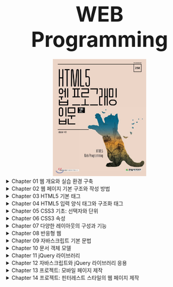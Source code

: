<div align="center">

# <span style="font-size:2em;">WEB Programming</span>

</div>

<div align="center">
<img src="image/cover.jpeg" width="50%" height="50%">
</div>
<details>
    <summary>Chapter 01 웹 개요와 실습 환경 구축</summary>
    <div markdown="1">
        <ul>
            <li> 01 인터넷과 웹 시작
            </li>
            <li> 02 웹 브라우저 전쟁과 웹 표준
            </li>
            <li> 03 웹 동작
            </li>
            <li> 04 웹 표준 기술과 HTML5 주요 기능
            </li>
            <ul>
                <li> 4.1 웹 표준 기술
                </li>
                <li> 4.2 HTML5 주요 기능
                </li>
            </ul>
            <li> 05 HTML5를 공부하면 좋은 이유
            </li>
            <li> 06 실습 환경 구축
            </li>
            <li> 연습문제 </li>
        </ul>
    </div>
</details>

<details>
    <summary>Chapter 02 웹 페이지 기본 구조와 작성 방법</summary>
    <div markdown="1">
        <ul>
            <li> 01 HTML5 기본 용어
            </li>
            <ul>
                <li> 1.1 태그와 요소
                </li>
                <li> 1.2 속성
                </li>
                <li> 1.3 주석
                </li>
            </ul>
            <li> 02 HTML5 페이지 구조와 작성법
            </li>
            <ul>
                <li> 2.1 HTML5 페이지의 구조
                </li>
                <li> 2.2 HTML5 페이지의 작성과 실행
                </li>
                <li> 2.3 스타일시트 작성과 실행
                </li>
                <li> 2.4 자바스크립트 작성과 실행
                </li>
            </ul>
            <li> 03 오류와 검증
            </li>
            <li> 연습문제 </li>
        </ul>
    </div>
</details>

<details>
    <summary>Chapter 03 HTML5 기본 태그</summary>
    <div markdown="1">
        <ul>
            <li> 01 글자 태그
            </li>
            <ul>
                <li> 1.1 제목과 본문 글자 태그
                </li>
                <li> 1.2 앵커 태그
                </li>
                <li> 1.3 글자 모양 태그
                </li>
            </ul>
            <li> 02 목록 태그
            </li>
            <li> 03 테이블 태그
            </li>
            <li> 04 미디어 태그
            </li>
            <li> 연습문제 </li>
        </ul>
    </div>
</details>

<details>
    <summary>Chapter 04 HTML5 입력 양식 태그와 구조화 태그</summary>
    <div markdown="1">
        <ul>
            <li> 01 입력 양식 태그
            </li>
            <ul>
                <li> 1.1 입력 양식 개요
                </li>
                <li> 1.2 입력 양식 종류
                </li>
            </ul>
            <li> 02 HTML5 문서 구조화
            </li>
            <ul>
                <li> 2.1 공간 분할 태그
                </li>
                <li> 2.2 시맨틱 태그
                </li>
            </ul>
            <li> 연습문제
            </li>
            <li> 종합 예제 1 블로그 레이아웃 구성</li>
        </ul>
    </div>
</details>

<details>
    <summary>Chapter 05 CSS3 기초: 선택자와 단위</summary>
    <div markdown="1">
        <ul>
            <li> 01 선택자의 용도와 사용법
            </li>
            <li> 02 기본 선택자
            </li>
            <li> 03 속성 선택자
            </li>
            <li> 04 후손 선택자와 자손 선택자
            </li>
            <ul>
                <li> 4.1 후손 선택자
                </li>
                <li> 4.2 자손 선택자
                </li>
            </ul>
            <li>05 반응·상태·구조 선택자
            </li>
            <ul>
                <li> 5.1 반응 선택자
                </li>
                <li> 5.2 상태 선택자
                </li>
                <li>5.3 구조 선택자
                </li>
            </ul>
            <li>06 CSS3 단위
            </li>
            <ul>
                <li>6.1 키워드 단위
                </li>
                <li>6.2 크기 단위
                </li>
                <li>6.3 색상 단위
                </li>
                <li>6.4 URL 단위
                </li>
            </ul>
            <li>연습문제 </li>
            </ul>
    </div>
</details>

<details>
    <summary>Chapter 06 CSS3 속성</summary>
    <div markdown="1">
        <ul>
            <li> 01 박스 속성
            </li>
            <ul>
                <li> 1.1 박스 크기와 여백
                </li>
                <li> 1.2 박스 테두리
                </li>
            </ul>
            <li> 02 가시 속성
            </li>
            <li> 03 배경 속성
            </li>
            <ul>
                <li> 3.1 배경 이미지 삽입과 크기 지정
                </li>
                <li> 3.2 배경 이미지 반복과 부착 형태, 위치
                </li>
            </ul>
            <li> 04 글자 속성
            </li>
            <ul>
                <li> 4.1 글자 크기와 글꼴
                </li>
                <li> 4.2 글자의 스타일과 두께
                </li>
                <li> 4.3 글자 정렬
                </li>
                <li> 4.4 링크 글자의 밑줄
                </li>
            </ul>
            <li> 05 위치 속성
            </li>
            <ul>
                <li> 5.1 요소의 고정 위치와 상대 위치 지정
                </li>
                <li> 5.2 위치 속성 공식
                </li>
                <li> 5.3 내용이 요소 크기를 벗어날 때 처리
                </li>
            </ul>
            <li> 06 유동 속성
            </li>
            <li> 07 그림자와 그레이디언트 속성
            </li>
            <ul>
                <li> 7.1 그림자 속성
                </li>
                <li> 7.2 그레이디언트 속성
                </li>
            </ul>
            <li> 연습문제 </li>
        </ul>
    </div>
</details>

<details>
    <summary>Chapter 07 다양한 레이아웃의 구성과 기능</summary>
    <div markdown="1">
        <ul>
            <li> 01 수평, 중앙, One True 정렬 레이아웃
            </li>
            <ul>
                <li> 1.1 수평 정렬 레이아웃
                </li>
                <li> 1.2 중앙 정렬 레이아웃
                </li>
                <li> 1.3 One True 레이아웃
                </li>
            </ul>
            <li> 02 요소 배치
            </li>
            <ul>
                <li> 2.1 절대 위치를 사용한 요소 배치
                </li>
                <li> 2.2 요소를 중앙에 배치
                </li>
                <li> 2.3 요소를 고정 위치에 배치
                </li>
            </ul>
            <li> 03 글자 생략
            </li>
            <li> 연습문제 </li>
        </ul>
    </div>
</details>

<details>
    <summary>Chapter 08 반응형 웹</summary>
    <div markdown="1">
        <ul>
            <li> 01 반응형 웹 소개
            </li>
            <li> 02 반응형 웹을 위한 설정
            </li>
            <ul>
                <li> 2.1 뷰포트 설정
                </li>
                <li> 2.2 미디어 쿼리 설정
                </li>
            </ul>
            <li> 03 반응형 웹 패턴
            </li>
            <li> 연습문제
            </li>
            <li> 종합 예제 2 블로그에 스타일시트 적용</li>
        </ul>
    </div>
</details>

<details>
    <summary>Chapter 09 자바스크립트 기본 문법</summary>
    <div markdown="1">
        <ul>
            <li> 01 자바스크립트 기본 용어와 출력 방법
            </li>
            <ul>
                <li> 1.1 자바스크립트 기본 용어
                </li>
                <li> 1.2 자바스크립트 출력
                </li>
            </ul>
            <li> 02 자료형과 변수
            </li>
            <ul>
                <li> 2.1 자료형
                </li>
                <li> 2.2 변수
                </li>
            </ul>
            <li> 03 조건문과 반복문
            </li>
            <ul>
                <li> 3.1 조건문
                </li>
                <li> 3.2 반복문
                </li>
            </ul>
            <li> 04 함수
            </li>
            <ul>
                <li> 4.1 선언과 호출, 실행 우선순위
                </li>
                <li> 4.2 매개변수와 반환 값
                </li>
                <li> 4.3 콜백 함수
                </li>
            </ul>
            <li> 05 객체
            </li>
            <ul>
                <li> 5.1 객체 개요
                </li>
                <li> 5.2 속성과 메서드
                </li>
            </ul>
            <li> 연습문제 </li>
        </ul>
    </div>
</details>

<details>
    <summary>Chapter 10 문서 객체 모델</summary>
    <div markdown="1">
        <ul>
            <li> 01 문서 객체 모델의 기본 용어와 개념
            </li>
            <ul>
                <li> 1.1 문서 객체 모델 기본 용어
                </li>
                <li> 1.2 웹 페이지 실행 순서
                </li>
            </ul>
            <li> 02 문서 객체 선택
            </li>
            <li> 03 문서 객체 조작
            </li>
            <ul>
                <li> 3.1 글자 조작
                </li>
                <li> 3.2 스타일 조작
                </li>
                <li> 3.3 속성 조작
                </li>
            </ul>
            <li> 04 이벤트
            </li>
            <ul>
                <li> 4.1 이벤트 연결
                </li>
                <li> 4.2 이벤트 사용
                </li>
            </ul>
            <li> 연습문제 </li>
        </ul>
    </div>
</details>

<details>
    <summary>Chapter 11 jQuery 라이브러리</summary>
    <div markdown="1">
        <ul>
            <li> 01 jQuery 라이브러리 설정
            </li>
            <li> 02 문서 객체 선택
            </li>
            <li> 03 문서 객체 조작
            </li>
            <ul>
                <li> 3.1 속성 조작
                </li>
                <li> 3.2 스타일 조작
                </li>
                <li> 3.3 글자 조작
                </li>
                <li> 3.4 클래스 조작
                </li>
            </ul>
            <li> 04 이벤트
            </li>
            <ul>
                <li> 4.1 이벤트 연결
                </li>
                <li> 4.2 이벤트 사용
                </li>
            </ul>
            <li> 05 시각 효과
            </li>
            <li> 연습문제 </li>
        </ul>
    </div>
</details>

<details>
    <summary>Chapter 12 자바스크립트와 jQuery 라이브러리 응용</summary>
    <div markdown="1">
        <ul>
            <li> 01 입력 양식 포커스
            </li>
            <li> 02 프레임 애니메이션
            </li>
            <li> 03 문서 객체 생성과 추가
            </li>
            <li> 04 무한 스크롤
            </li>
            <li> 05 플러그인 사용
            </li>
            <li> 06 갤러리
            </li>
            <li> 연습문제
            </li>
            <li> 종합 예제 3 블로그에 자바스크립트 적용</li>
        </ul>
    </div>
</details>

<details>
    <summary>Chapter 13 프로젝트: 모바일 페이지 제작</summary>
    <div markdown="1">
        <ul>
            <li> 01 미리 알아볼 내용
            </li>
            <ul>
                <li> 1.1 동위 선택자
                </li>
                <li> 1.2 동위 선택자를 활용한 풀다운 메뉴
                </li>
            </ul>
            <li> 02 프로젝트 소개
            </li>
            <li> 03 레이아웃 구성
            </li>
            <li> 04 스타일시트 적용
            </li>
            <ul>
                <li> 4.1 초기화
                </li>
                <li> 4.2 공통 구성
                </li>
                <li> 4.3 헤더 구성
                </li>
                <li> 4.4 본문과 푸터 구성</li>
            </ul>
        </ul>
    </div>
</details>

<details>
    <summary>Chapter 14 프로젝트: 핀터레스트 스타일의 웹 페이지 제작</summary>
    <div markdown="1">
        <ul>
            <li> 01 프로젝트 소개
            </li>
            <li> 02 레이아웃 구성
            </li>
            <li> 03 스타일시트 적용
            </li>
            <ul>
                <li> 3.1 초기화
                </li>
                <li> 3.2 헤더 구성
                </li>
                <li> 3.3 풀다운 메뉴 구성
                </li>
                <li> 3.4 내비게이션 구성
                </li>
                <li> 3.5 웹 페이지 구성
                </li>
                <li> 3.6 라이트박스 구성
                </li>
            </ul>
            <li> 04 자바스크립트 적용
            </li>
            <ul>
                <li> 4.1 풀다운 메뉴 구성
                </li>
                <li> 4.2 페이지 구성
                </li>
                <li> 4.3 라이트박스 구성</li>
            </ul>
        </ul>
    </div>
</details>
